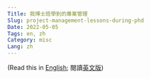 ```yaml
---
Title: 我博士班學到的專案管理
Slug: project-management-lessons-during-phd
Date: 2022-05-05
Tags: en, zh
Category: misc
Lang: zh
---
```


(Read this in [English][en-post]; 閱讀[英文版][en-post])


[en-post]: {filename}./things_phd.md
[zh-post]: {filename}./things_phd.zh.md
